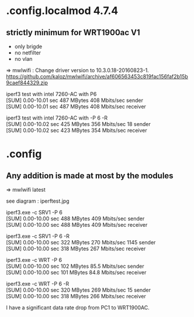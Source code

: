 # .config.localmod 4.7.4
## strictly minimum for WRT1900ac V1
* only brigde
* no netfilter
* no vlan

=> mwlwifi : Change driver version to 10.3.0.18-20160823-1.<BR />
https://github.com/kaloz/mwlwifi/archive/af606563453c819fac156faf2b15b9caef844329.zip

iperf3 test with intel 7260-AC with P6<BR />
[SUM] 0.00-10.01 sec 487 MBytes 408 Mbits/sec sender<BR />
[SUM] 0.00-10.01 sec 487 MBytes 408 Mbits/sec receiver<BR />

iperf3 test with intel 7260-AC with -P 6 -R<BR />
[SUM] 0.00-10.02 sec 425 MBytes 356 Mbits/sec 18 sender<BR />
[SUM] 0.00-10.02 sec 423 MBytes 354 Mbits/sec receiver<BR />

# .config
## Any addition is made at most by the modules

=> mwlwifi latest

see diagram : iperftest.jpg<BR />

iperf3.exe -c SRV1 -P 6<BR />
[SUM] 0.00-10.00 sec 488 MBytes 409 Mbits/sec sender<BR />
[SUM] 0.00-10.00 sec 488 MBytes 409 Mbits/sec receiver<BR />

iperf3.exe -c SRV1 -P 6 -R<BR />
[SUM] 0.00-10.00 sec 322 MBytes 270 Mbits/sec 1145 sender<BR />
[SUM] 0.00-10.00 sec 318 MBytes 267 Mbits/sec receiver<BR />

iperf3.exe -c WRT -P 6<BR />
[SUM] 0.00-10.00 sec 102 MBytes 85.5 Mbits/sec sender<BR />
[SUM] 0.00-10.00 sec 101 MBytes 84.8 Mbits/sec receiver<BR />

iperf3.exe -c WRT -P 6 -R<BR />
[SUM] 0.00-10.00 sec 320 MBytes 269 Mbits/sec 15 sender<BR />
[SUM] 0.00-10.00 sec 318 MBytes 266 Mbits/sec receiver<BR />

I have a significant data rate drop from PC1 to WRT1900AC.<BR />
